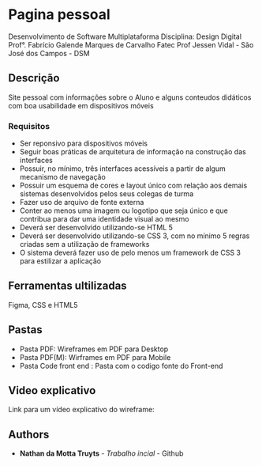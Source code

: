 
# Pagina pessoal

Desenvolvimento de Software Multiplataforma
Disciplina: Design Digital
Prof°. Fabrício Galende Marques de Carvalho
Fatec Prof Jessen Vidal - São José dos Campos - DSM


## Descrição
Site pessoal com informações sobre o Aluno e alguns conteudos didáticos com 
boa usabilidade em dispositivos móveis


### Requisitos
* Ser reponsivo para dispositivos móveis
* Seguir boas práticas de arquitetura de informação na construção das interfaces
* Possuir, no mínimo, três interfaces acessíveis a partir de algum mecanismo de navegação
* Possuir um esquema de cores e layout único com relação aos demais sistemas desenvolvidos pelos seus colegas de turma
* Fazer uso de arquivo de fonte externa
* Conter ao menos uma imagem ou logotipo que seja único e que contribua para dar uma identidade visual ao mesmo
* Deverá ser desenvolvido utilizando-se HTML 5
* Deverá ser desenvolvido utilizando-se CSS 3, com no mínimo 5 regras criadas sem a utilização de frameworks
* O sistema deverá fazer uso de pelo menos um framework de CSS 3 para estilizar a aplicação


## Ferramentas ultilizadas
Figma, CSS e HTML5

## Pastas
* Pasta PDF: Wireframes em PDF para Desktop
* Pasta PDF(M): Wirframes em PDF para Mobile
* Pasta Code front end : Pasta com o codigo fonte do Front-end


## Video explicativo
Link para um vídeo explicativo do wireframe:

## Authors

* **Nathan da Motta Truyts** - *Trabalho incial* - Github




